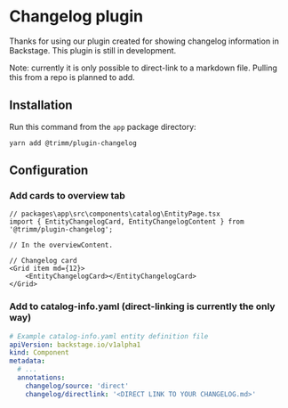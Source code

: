 # Changelog plugin
Thanks for using our plugin created for showing changelog information in Backstage. This plugin is still in development.

Note: currently it is only possible to direct-link to a markdown file.
Pulling this from a repo is planned to add.

## Installation
Run this command from the `app` package directory:
```shell
yarn add @trimm/plugin-changelog
```

## Configuration

### Add cards to overview tab
```tsx
// packages\app\src\components\catalog\EntityPage.tsx
import { EntityChangelogCard, EntityChangelogContent } from '@trimm/plugin-changelog';

// In the overviewContent.

// Changelog card
<Grid item md={12}>
    <EntityChangelogCard></EntityChangelogCard>
</Grid>
```

### Add to catalog-info.yaml (direct-linking is currently the only way)
```yaml
# Example catalog-info.yaml entity definition file
apiVersion: backstage.io/v1alpha1
kind: Component
metadata:
  # ...
  annotations:
    changelog/source: 'direct'
    changelog/directlink: '<DIRECT LINK TO YOUR CHANGELOG.md>'

```